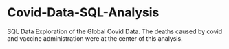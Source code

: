 # Covid-Data-SQL-Analysis
SQL Data Exploration of the Global Covid Data. The deaths caused by covid and vaccine administration were at the center of this analysis.
